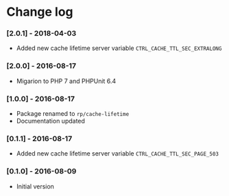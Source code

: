 # Change log

### [2.0.1] - 2018-04-03
- Added new cache lifetime server variable `CTRL_CACHE_TTL_SEC_EXTRALONG`

### [2.0.0] - 2016-08-17
- Migarion to PHP 7 and PHPUnit 6.4

### [1.0.0] - 2016-08-17
- Package renamed to `rp/cache-lifetime`
- Documentation updated

### [0.1.1] - 2016-08-17
- Added new cache lifetime server variable `CTRL_CACHE_TTL_SEC_PAGE_503`

### [0.1.0] - 2016-08-09
- Initial version